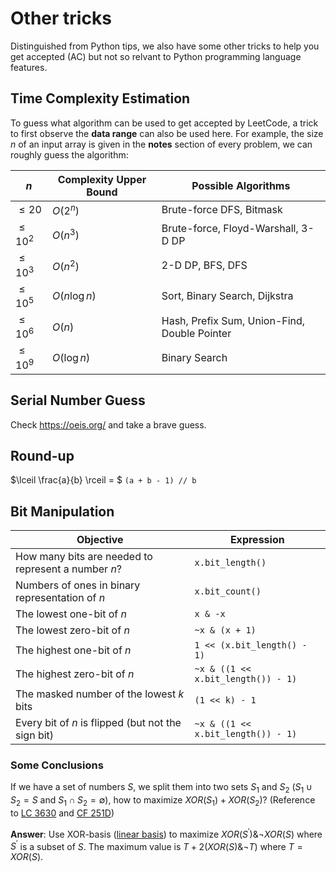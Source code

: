 # Other tricks

Distinguished from Python tips, we also have some other tricks to help you get accepted (AC) but not so relvant to Python programming language features.

## Time Complexity Estimation

To guess what algorithm can be used to get accepted by LeetCode, a trick to first observe the **data range** can also be used here. For example, the size $n$ of an input array is given in the **notes** section of every problem, we can roughly guess the algorithm:

| $n$        | Complexity Upper Bound | Possible Algorithms                          |
| ---------- | ---------------------- | -------------------------------------------- |
| $\le 20$   | $O(2^n)$               | Brute-force DFS, Bitmask                     |
| $\le 10^2$ | $O(n^3)$               | Brute-force, Floyd-Warshall, 3-D DP          |
| $\le 10^3$ | $O(n^2)$               | 2-D DP, BFS, DFS                             |
| $\le 10^5$ | $O(n\log n)$           | Sort, Binary Search, Dijkstra                |
| $\le 10^6$ | $O(n)$                 | Hash, Prefix Sum, Union-Find, Double Pointer |
| $\le 10^9$ | $O(\log n)$            | Binary Search                                |

## Serial Number Guess

Check https://oeis.org/ and take a brave guess.

## Round-up

$\lceil \frac{a}{b} \rceil = $ `(a + b - 1) // b`

## Bit Manipulation

| Objective | Expression |
| --------- | ---------- |
| How many bits are needed to represent a number $n$? | `x.bit_length()` |
| Numbers of ones in binary representation of $n$ | `x.bit_count()` |
| The lowest one-bit of $n$ | `x & -x` |
| The lowest zero-bit of $n$ | `~x & (x + 1)` |
| The highest one-bit of $n$ | `1 << (x.bit_length() - 1)` |
| The highest zero-bit of $n$ | `~x & ((1 << x.bit_length()) - 1)` |
| The masked number of the lowest $k$ bits | `(1 << k) - 1` |
| Every bit of $n$ is flipped (but not the sign bit) | `~x & ((1 << x.bit_length()) - 1)` |

### Some Conclusions



If we have a set of numbers $S$, we split them into two sets $S_1$ and $S_2$ ($S_1 \cup S_2 = S$ and $S_1 \cap S_2 = \emptyset$), how to maximize $XOR(S_1) + XOR(S_2)$? (Reference to [LC 3630](https://leetcode.com/problems/partition-array-for-maximum-xor-and-and/description/) and [CF  251D](https://codeforces.com/problemset/problem/251/D))

**Answer**: Use XOR-basis ([linear basis](https://en.wikipedia.org/wiki/Linear_basis)) to maximize $XOR(S^\prime) \& \neg XOR(S)$ where $S^\prime$ is a subset of $S$. The maximum value is $T + 2 (XOR(S) \& \neg T)$ where $T = XOR(S)$.

<!-- ````{dropdown} Reasoning

> For any non-negative $a$ and $b$, we have 
> 
> $$a + b = (a \oplus b) + 2 (a \& b)$$

Denote $T = XOR (S)$, then we have $XOR(S_1) + XOR(S_2) = x + (T \oplus x)$ where $x = XOR(S_1)$.

To check it bit by bit, $x + (T \oplus x) = T + 2 (x \  \&  \ \neg T)$, the $i$-th bit of T:

- If $T_i = 1$, you can only get $2^i$ in the contribution to the sum above. 
- If $T_i = 0$, you can get either $0$ or two $2^i$s ($2 \cdot 2^i$) in the contribution to the sum above, depending on whether you choose $x_i = 0$ or $1$.

So the maximum value is obtained by choosing every $x_i \ \& \ \neg T_i$ as largest as possible.


```` -->